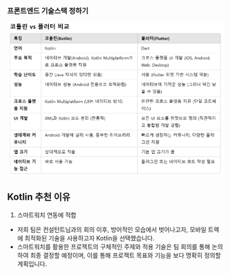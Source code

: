 ### 프론트엔드 기술스택 정하기
![alt text](jiin_image/image.png)

## Kotlin 추천 이유
1. 스마트워치 연동에 적합
 - 저희 팀은 컨설턴트님과의 회의 이후, 방어적인 모습에서 벗어나고자, 모바일 트랙에 최적화된 기술을 사용하고자 Kotlin을 선택했습니다.
 - 스마트워치를 활용한 프로젝트의 구체적인 주제와 적용 기술은 팀 회의를 통해 논의하여 최종 결정할 예정이며, 이를 통해 프로젝트 목표와 기능을 보다 명확히 정의할 계획입니다.
 